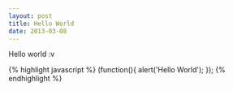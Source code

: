 ```yaml
---
layout: post
title: Hello World
date: 2013-03-08
---
```


Hello world :v

{% highlight javascript %}
(function(){
  alert('Hello World');
});
{% endhighlight %}
